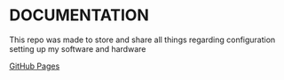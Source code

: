 # DOCUMENTATION

This repo was made to store and share all things regarding configuration setting up my software and hardware


[GitHub Pages](https://spiderpie.github.io)
